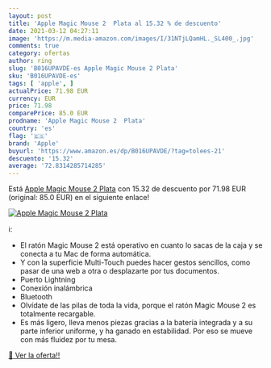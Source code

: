 ```yaml
---
layout: post
title: 'Apple Magic Mouse 2  Plata al 15.32 % de descuento'
date: 2021-03-12 04:27:11
image: 'https://m.media-amazon.com/images/I/31NTjLQamHL._SL400_.jpg'
comments: true
category: ofertas
author: ring
slug: 'B016UPAVDE-es Apple Magic Mouse 2 Plata'
sku: 'B016UPAVDE-es'
tags: [ 'apple', ]
actualPrice: 71.98 EUR
currency: EUR
price: 71.98
comparePrice: 85.0 EUR
prodname: 'Apple Magic Mouse 2  Plata'
country: 'es'
flag: '🇪🇸'
brand: 'Apple'
buyurl: 'https://www.amazon.es/dp/B016UPAVDE/?tag=tolees-21'
descuento: '15.32'
average: '72.8314285714285'
---
```


Está [Apple Magic Mouse 2  Plata](https://www.amazon.es/dp/B016UPAVDE/?tag=tolees-21) con 15.32 de descuento por 71.98 EUR (original: 85.0 EUR) en el siguiente enlace!

[![Apple Magic Mouse 2  Plata](https://m.media-amazon.com/images/I/31NTjLQamHL._SL400_.jpg)](https://www.amazon.es/dp/B016UPAVDE/?tag=tolees-21)

ℹ️:

- El ratón Magic Mouse 2 está operativo en cuanto lo sacas de la caja y se conecta a tu Mac de forma automática.
- Y con la superficie Multi-Touch puedes hacer gestos sencillos, como pasar de una web a otra o desplazarte por tus documentos.
- Puerto Lightning
- Conexión inalámbrica
- Bluetooth
- Olvídate de las pilas de toda la vida, porque el ratón Magic Mouse 2 es totalmente recargable.
- Es más ligero, lleva menos piezas gracias a la batería integrada y a su parte inferior uniforme, y ha ganado en estabilidad. Por eso se mueve con más fluidez por tu mesa.

[🛒 Ver la oferta!!](https://www.amazon.es/dp/B016UPAVDE/?tag=tolees-21)
